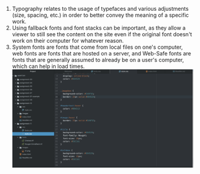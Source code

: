1. Typography relates to the usage of typefaces and various adjustments (size, spacing, etc.) in order to better convey the meaning of a specific work.
2. Using fallback fonts and font stacks can be important, as they allow a viewer to still see the content on the site even if the original font doesn't work on their computer for whatever reason.
3. System fonts are fonts that come from local files on one's computer, web fonts are fonts that are hosted on a server, and Web-Safe fonts are fonts that are generally assumed to already be on a user's computer, which can help in load times.
![ScreenShot](./images/ScreenShot.png)
